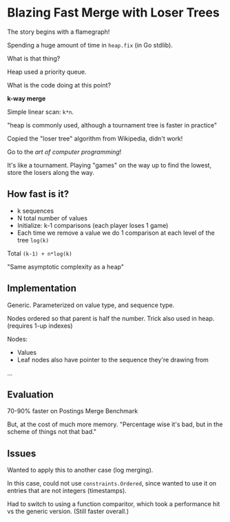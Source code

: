 # Blazing Fast Merge with Loser Trees

The story begins with a flamegraph!

Spending a huge amount of time in `heap.fix` (in Go stdlib).

What is that thing?

Heap used a priority queue.

What is the code doing at this point?

**k-way merge**

Simple linear scan: `k*n`.

"heap is commonly used, although a tournament tree is faster in practice"

Copied the "loser tree" algorithm from Wikipedia, didn't work!

Go to the _art of computer programming_!

It's like a tournament. Playing "games" on the way up to find the lowest,
store the losers along the way.

## How fast is it?

* k sequences
* N total number of values
* Initialize: k-1 comparisons (each player loses 1 game)
* Each time we remove a value we do 1 comparison at each level of the tree
  `log(k)`

Total `(k-1) + n*log(k)`

"Same asymptotic complexity as a heap"

## Implementation

Generic. Parameterized on value type, and sequence type.

Nodes ordered so that parent is half the number. Trick also used in heap.
(requires 1-up indexes)

Nodes:

* Values
* Leaf nodes also have pointer to the sequence they're drawing from

...

## Evaluation

70-90% faster on Postings Merge Benchmark

But, at the cost of much more memory.
"Percentage wise it's bad, but in the scheme of things not that bad."

## Issues

Wanted to apply this to another case (log merging).

In this case, could not use `constraints.Ordered`, since wanted to use it on
entries that are not integers (timestamps).

Had to switch to using a function comparitor, which took a performance hit vs
the generic version. (Still faster overall.)

